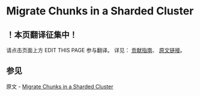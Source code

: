 # Migrate Chunks in a Sharded Cluster

## ！本页翻译征集中！

请点击页面上方 EDIT THIS PAGE 参与翻译。
详见：
[贡献指南]( https://github.com/JinMuInfo/MongoDB-Manual-zh/blob/master/CONTRIBUTING.md )、
[原文链接](  https://docs.mongodb.com/manual/tutorial/migrate-chunks-in-sharded-cluster/  )。

## 参见

原文 - [Migrate Chunks in a Sharded Cluster]( https://docs.mongodb.com/manual/tutorial/migrate-chunks-in-sharded-cluster/ )

